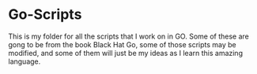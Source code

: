 # Go-Scripts
This is my folder for all the scripts that I work on in GO. Some of these are gong to be from the book Black Hat Go, 
some of those scripts may be modified, and some of them will just be my ideas as I learn this amazing language.

